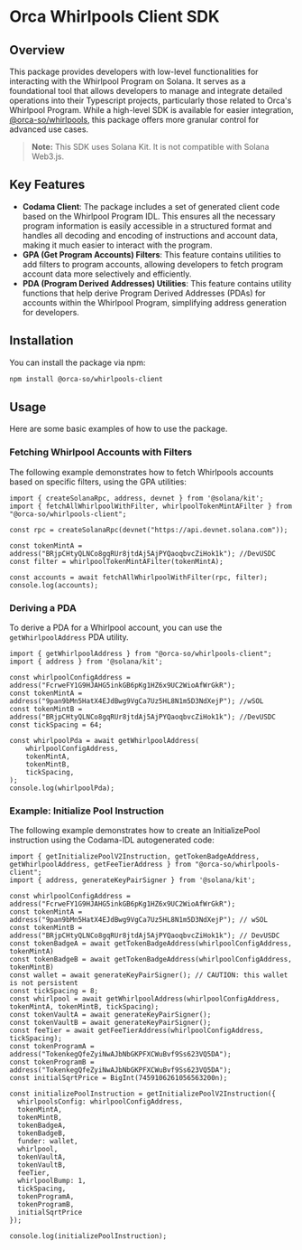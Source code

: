 # Orca Whirlpools Client SDK

## Overview
This package provides developers with low-level functionalities for interacting with the Whirlpool Program on Solana. It serves as a foundational tool that allows developers to manage and integrate detailed operations into their Typescript projects, particularly those related to Orca's Whirlpool Program. While a high-level SDK is available for easier integration, [@orca-so/whirlpools](https://www.npmjs.com/package/@orca-so/whirlpools), this package offers more granular control for advanced use cases.

> **Note:** This SDK uses Solana Kit. It is not compatible with Solana Web3.js.

## Key Features
- **Codama Client**: The package includes a set of generated client code based on the Whirlpool Program IDL. This ensures all the necessary program information is easily accessible in a structured format and handles all decoding and encoding of instructions and account data, making it much easier to interact with the program.
- **GPA (Get Program Accounts) Filters**: This feature contains utilities to add filters to program accounts, allowing developers to fetch program account data more selectively and efficiently.
- **PDA (Program Derived Addresses) Utilities**: This feature contains utility functions that help derive Program Derived Addresses (PDAs) for accounts within the Whirlpool Program, simplifying address generation for developers.

## Installation
You can install the package via npm:

```bash
npm install @orca-so/whirlpools-client
```

## Usage
Here are some basic examples of how to use the package.

### Fetching Whirlpool Accounts with Filters
The following example demonstrates how to fetch Whirlpools accounts based on specific filters, using the GPA utilities:

```tsx
import { createSolanaRpc, address, devnet } from '@solana/kit';
import { fetchAllWhirlpoolWithFilter, whirlpoolTokenMintAFilter } from "@orca-so/whirlpools-client";

const rpc = createSolanaRpc(devnet("https://api.devnet.solana.com"));

const tokenMintA = address("BRjpCHtyQLNCo8gqRUr8jtdAj5AjPYQaoqbvcZiHok1k"); //DevUSDC
const filter = whirlpoolTokenMintAFilter(tokenMintA);

const accounts = await fetchAllWhirlpoolWithFilter(rpc, filter);
console.log(accounts);
```

### Deriving a PDA
To derive a PDA for a Whirlpool account, you can use the `getWhirlpoolAddress` PDA utility.

```tsx
import { getWhirlpoolAddress } from "@orca-so/whirlpools-client";
import { address } from '@solana/kit';

const whirlpoolConfigAddress = address("FcrweFY1G9HJAHG5inkGB6pKg1HZ6x9UC2WioAfWrGkR");
const tokenMintA = address("9pan9bMn5HatX4EJdBwg9VgCa7Uz5HL8N1m5D3NdXejP"); //wSOL
const tokenMintB = address("BRjpCHtyQLNCo8gqRUr8jtdAj5AjPYQaoqbvcZiHok1k"); //DevUSDC
const tickSpacing = 64;

const whirlpoolPda = await getWhirlpoolAddress(
    whirlpoolConfigAddress,
    tokenMintA,
    tokenMintB,
    tickSpacing,
);
console.log(whirlpoolPda);
```

### Example: Initialize Pool Instruction
The following example demonstrates how to create an InitializePool instruction using the Codama-IDL autogenerated code:

```tsx
import { getInitializePoolV2Instruction, getTokenBadgeAddress, getWhirlpoolAddress, getFeeTierAddress } from "@orca-so/whirlpools-client";
import { address, generateKeyPairSigner } from '@solana/kit';

const whirlpoolConfigAddress = address("FcrweFY1G9HJAHG5inkGB6pKg1HZ6x9UC2WioAfWrGkR");
const tokenMintA = address("9pan9bMn5HatX4EJdBwg9VgCa7Uz5HL8N1m5D3NdXejP"); // wSOL
const tokenMintB = address("BRjpCHtyQLNCo8gqRUr8jtdAj5AjPYQaoqbvcZiHok1k"); // DevUSDC
const tokenBadgeA = await getTokenBadgeAddress(whirlpoolConfigAddress, tokenMintA)
const tokenBadgeB = await getTokenBadgeAddress(whirlpoolConfigAddress, tokenMintB)
const wallet = await generateKeyPairSigner(); // CAUTION: this wallet is not persistent
const tickSpacing = 8;
const whirlpool = await getWhirlpoolAddress(whirlpoolConfigAddress, tokenMintA, tokenMintB, tickSpacing);
const tokenVaultA = await generateKeyPairSigner();
const tokenVaultB = await generateKeyPairSigner();
const feeTier = await getFeeTierAddress(whirlpoolConfigAddress, tickSpacing);
const tokenProgramA = address("TokenkegQfeZyiNwAJbNbGKPFXCWuBvf9Ss623VQ5DA");
const tokenProgramB = address("TokenkegQfeZyiNwAJbNbGKPFXCWuBvf9Ss623VQ5DA");
const initialSqrtPrice = BigInt(7459106261056563200n);

const initializePoolInstruction = getInitializePoolV2Instruction({
  whirlpoolsConfig: whirlpoolConfigAddress,
  tokenMintA,
  tokenMintB,
  tokenBadgeA,
  tokenBadgeB,
  funder: wallet,
  whirlpool,
  tokenVaultA,
  tokenVaultB,
  feeTier,
  whirlpoolBump: 1,
  tickSpacing,
  tokenProgramA,
  tokenProgramB,
  initialSqrtPrice
});

console.log(initializePoolInstruction);
```
